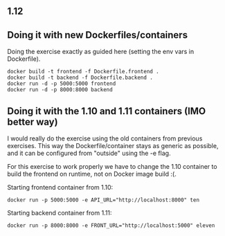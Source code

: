 ## 1.12

## Doing it with new Dockerfiles/containers
Doing the exercise exactly as guided here (setting the env vars in Dockerfile).
```
docker build -t frontend -f Dockerfile.frontend .
docker build -t backend -f Dockerfile.backend .
docker run -d -p 5000:5000 frontend
docker run -d -p 8000:8000 backend
```

## Doing it with the 1.10 and 1.11 containers (IMO better way)

I would really do the exercise using the old containers from previous exercises. This way the Dockerfile/container stays as generic as possible, and it can be configured from "outside" using the -e flag.

For this exercise to work properly we have to change the 1.10 container to build the frontend on runtime, not on Docker image build :(.

Starting frontend container from 1.10:
```
docker run -p 5000:5000 -e API_URL="http://localhost:8000" ten 
```

Starting backend container from 1.11:
```
docker run -p 8000:8000 -e FRONT_URL="http://localhost:5000" eleven
```
